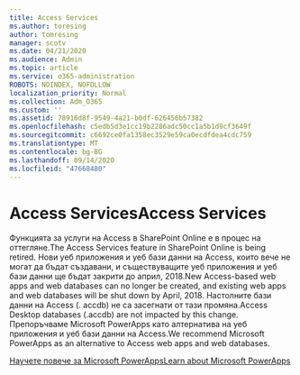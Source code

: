 ```yaml
---
title: Access Services
ms.author: toresing
author: tomresing
manager: scotv
ms.date: 04/21/2020
ms.audience: Admin
ms.topic: article
ms.service: o365-administration
ROBOTS: NOINDEX, NOFOLLOW
localization_priority: Normal
ms.collection: Adm_O365
ms.custom: ''
ms.assetid: 78916d8f-9549-4a21-b0df-626456b57382
ms.openlocfilehash: c5edb5d3e1cc19b2286adc50cc1a5b1d9cf3649f
ms.sourcegitcommit: c6692ce0fa1358ec3529e59ca0ecdfdea4cdc759
ms.translationtype: MT
ms.contentlocale: bg-BG
ms.lasthandoff: 09/14/2020
ms.locfileid: "47668480"
---
```

# <a name="access-services"></a><span data-ttu-id="6b2cf-102">Access Services</span><span class="sxs-lookup"><span data-stu-id="6b2cf-102">Access Services</span></span>

<span data-ttu-id="6b2cf-103">Функцията за услуги на Access в SharePoint Online е в процес на оттегляне.</span><span class="sxs-lookup"><span data-stu-id="6b2cf-103">The Access Services feature in SharePoint Online is being retired.</span></span> <span data-ttu-id="6b2cf-104">Нови уеб приложения и уеб бази данни на Access, които вече не могат да бъдат създавани, и съществуващите уеб приложения и уеб бази данни ще бъдат закрити до април, 2018.</span><span class="sxs-lookup"><span data-stu-id="6b2cf-104">New Access-based web apps and web databases can no longer be created, and existing web apps and web databases will be shut down by April, 2018.</span></span> <span data-ttu-id="6b2cf-105">Настолните бази данни на Access (. accdb) не са засегнати от тази промяна.</span><span class="sxs-lookup"><span data-stu-id="6b2cf-105">Access Desktop databases (.accdb) are not impacted by this change.</span></span> <span data-ttu-id="6b2cf-106">Препоръчваме Microsoft PowerApps като алтернатива на уеб приложения и уеб бази данни на Access.</span><span class="sxs-lookup"><span data-stu-id="6b2cf-106">We recommend Microsoft PowerApps as an alternative to Access web apps and web databases.</span></span> 
  
[<span data-ttu-id="6b2cf-107">Научете повече за Microsoft PowerApps</span><span class="sxs-lookup"><span data-stu-id="6b2cf-107">Learn about Microsoft PowerApps</span></span>](https://powerapps.microsoft.com/)
  